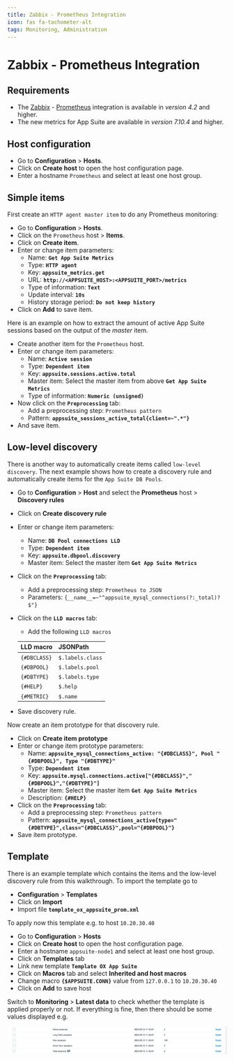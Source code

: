 ```yaml
---
title: Zabbix - Prometheus Integration
icon: fas fa-tachometer-alt
tags: Monitoring, Administration
---
```


# Zabbix - Prometheus Integration

## Requirements

* The [Zabbix](https://www.zabbix.com) - [Prometheus](https://prometheus.io) integration is available in *version 4.2* and higher.
* The new metrics for App Suite are available in *version 7.10.4* and higher.

## Host configuration

* Go to **Configuration** > **Hosts**.
* Click on **Create host** to open the host configuration page.
* Enter a hostname `Prometheus` and select at least one host group.

## Simple items

First create an `HTTP agent master item` to do any Prometheus monitoring:

* Go to **Configuration** > **Hosts**.
* Click on the `Prometheus` host > **Items**.
* Click on **Create item**.
* Enter or change item parameters:
   * Name: **`Get App Suite Metrics`**
   * Type: **`HTTP agent`**
   * Key: **`appsuite_metrics.get`**
   * URL: **`http://<APPSUITE_HOST>:<APPSUITE_PORT>/metrics`**
   * Type of information: **`Text`** 
   * Update interval: **`10s`**
   * History storage period: **`Do not keep history`**
* Click on **Add** to save item.

Here is an example on how to extract the amount of active App Suite sessions based on the output of the *master* item.

* Create another item for the `Prometheus` host.
* Enter or change item parameters:
   * Name: **`Active session`**
   * Type: **`Dependent item`**
   * Key: **`appsuite.sessions.active.total`**
   * Master item: Select the master item from above **`Get App Suite Metrics`**
   * Type of information: **`Numeric (unsigned)`**
* Now click on the **`Preprocessing`** tab:
   * Add a preprocessing step: `Prometheus pattern`
   * Pattern: **`appsuite_sessions_active_total{client=~".*"}`**
* And save item.

## Low-level discovery

There is another way to automatically create items called `low-level discovery`. The next example shows how to create a discovery rule and automatically create items for the `App Suite DB Pools`.

* Go to **Configuration** > **Host** and select the **Prometheus** host > **Discovery rules**
* Click on **Create discovery rule**
* Enter or change item parameters:
   * Name: **`DB Pool connections LLD`**
   * Type: **`Dependent item`**
   * Key: **`appsuite.dbpool.discovery`**
   * Master item: Select the master item **`Get App Suite Metrics`**
* Click on the **`Preprocessing`** tab:
   * Add a preprocessing step: `Prometheus to JSON`
   * Parameters: `{__name__=~"^appsuite_mysql_connections(?:_total)?$"}`
* Click on the **`LLD macros`** tab:
   * Add the following `LLD macros`

   | LLD macro | JSONPath |
   |-----------|----------|
   | `{#DBCLASS}` | `$.labels.class` |
   | `{#DBPOOL}` | `$.labels.pool` |
   | `{#DBTYPE}` | `$.labels.type` |
   | `{#HELP}` | `$.help` |
   | `{#METRIC}` | `$.name` |
* Save discovery rule.

Now create an item prototype for that discovery rule.

* Click on **Create item prototype**
* Enter or change item prototype parameters:
   * Name: **`appsuite_mysql_connections_active: "{#DBCLASS}", Pool "{#DBPOOL}", Type "{#DBTYPE}"`**
   * Type: **`Dependent item`**
   * Key: **`appsuite.mysql.connections.active["{#DBCLASS}","{#DBPOOL}","{#DBTYPE}"]`**
   * Master item: Select the master item **`Get App Suite Metrics`**
   * Description: **`{#HELP}`**
* Click on the **`Preprocessing`** tab:
   * Add a preprocessing step: `Prometheus pattern`
   * Pattern: **`appsuite_mysql_connections_active{type="{#DBTYPE}",class="{#DBCLASS}",pool="{#DBPOOL}"}`**
* Save item prototype.

## Template

There is an example template which contains the items and the low-level discovery rule from this walkthrough. To import the template go to

* **Configuration** > **Templates**
* Click on **Import**
* Import file **`template_ox_appsuite_prom.xml`**

To apply now this template e.g. to host `10.20.30.40`

* Go to **Configuration** > **Hosts**
* Click on **Create host** to open the host configuration page.
* Enter a hostname `appsuite-node1` and select at least one host group.
* Click on **Templates** tab
* Link new template **`Template OX App Suite`**
* Click on **Macros** tab and select **Inherited and host macros**
* Change macro **`{$APPSUITE.CONN}`** value from `127.0.0.1` to `10.20.30.40`
* Click on **Add** to save host

Switch to **Monitoring** > **Latest data** to check whether the template is applied properly or not. If everything is fine, then there should be some values displayed e.g. 

![latest_data](zabbix_prom_integration/zabbix_latest_data.png "latest_data")